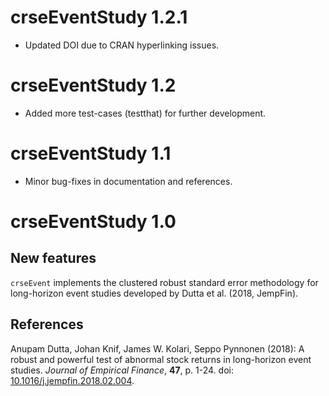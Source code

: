 # crseEventStudy 1.2.1

* Updated DOI due to CRAN hyperlinking issues.

# crseEventStudy 1.2

* Added more test-cases (testthat) for further development.

# crseEventStudy 1.1

* Minor bug-fixes in documentation and references.

# crseEventStudy 1.0
## New features

`crseEvent` implements the clustered robust standard error methodology for long-horizon event studies developed by Dutta et al. (2018, JempFin).

## References
  Anupam Dutta, Johan Knif, James W. Kolari, Seppo Pynnonen (2018):
  A robust and powerful test of abnormal stock returns in long-horizon event studies.
  *Journal of Empirical Finance*, **47**, p. 1-24.
  doi: [10.1016/j.jempfin.2018.02.004](https://doi.org/10.1016/j.jempfin.2018.02.004).

